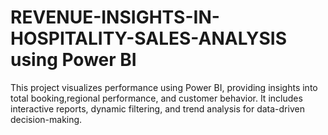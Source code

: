 # REVENUE-INSIGHTS-IN-HOSPITALITY-SALES-ANALYSIS using Power BI
This project visualizes  performance using Power BI, providing insights into total booking,regional performance, and customer behavior. It includes interactive reports, dynamic filtering, and trend analysis for data-driven decision-making.
